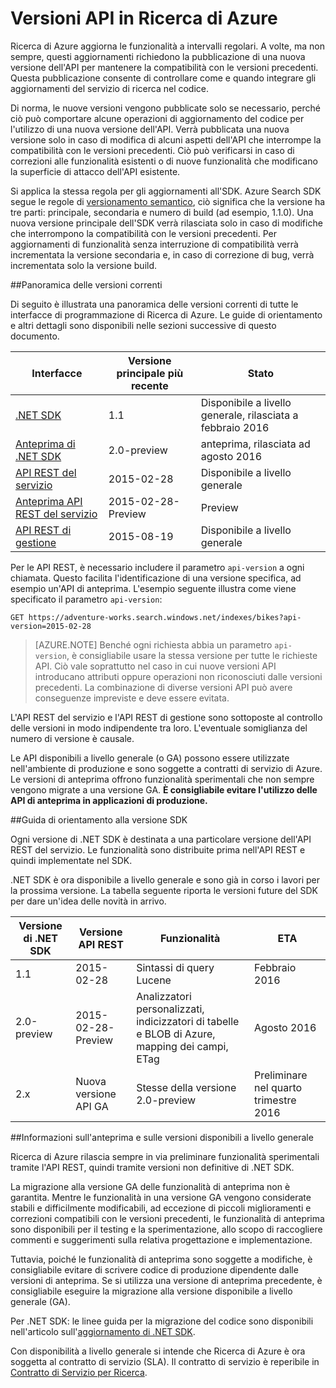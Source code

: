 <properties
   pageTitle="API versions of Azure Search | Microsoft Azure | Search API"
   description="Version policy for Azure Search REST APIs and the client library in the .NET SDK."
   services="search"
   documentationCenter=""
   authors="brjohnstmsft"
   manager="pablocas"
   editor=""/>

<tags
   ms.service="search"
   ms.devlang="dotnet"
   ms.workload="search"
   ms.topic="article"
   ms.tgt_pltfrm="na"
   ms.date="08/16/2016"
   ms.author="brjohnst"/>

# Versioni API in Ricerca di Azure

Ricerca di Azure aggiorna le funzionalità a intervalli regolari. A volte, ma non sempre, questi aggiornamenti richiedono la pubblicazione di una nuova versione dell'API per mantenere la compatibilità con le versioni precedenti. Questa pubblicazione consente di controllare come e quando integrare gli aggiornamenti del servizio di ricerca nel codice.

Di norma, le nuove versioni vengono pubblicate solo se necessario, perché ciò può comportare alcune operazioni di aggiornamento del codice per l'utilizzo di una nuova versione dell'API. Verrà pubblicata una nuova versione solo in caso di modifica di alcuni aspetti dell'API che interrompe la compatibilità con le versioni precedenti. Ciò può verificarsi in caso di correzioni alle funzionalità esistenti o di nuove funzionalità che modificano la superficie di attacco dell'API esistente.

Si applica la stessa regola per gli aggiornamenti all'SDK. Azure Search SDK segue le regole di [versionamento semantico](http://semver.org/), ciò significa che la versione ha tre parti: principale, secondaria e numero di build (ad esempio, 1.1.0). Una nuova versione principale dell'SDK verrà rilasciata solo in caso di modifiche che interrompono la compatibilità con le versioni precedenti. Per aggiornamenti di funzionalità senza interruzione di compatibilità verrà incrementata la versione secondaria e, in caso di correzione di bug, verrà incrementata solo la versione build.

##Panoramica delle versioni correnti 

Di seguito è illustrata una panoramica delle versioni correnti di tutte le interfacce di programmazione di Ricerca di Azure. Le guide di orientamento e altri dettagli sono disponibili nelle sezioni successive di questo documento.

Interfacce|Versione principale più recente|Stato
----------|-------------------------|------
[.NET SDK](https://msdn.microsoft.com/library/azure/dn951165.aspx)|1\.1|Disponibile a livello generale, rilasciata a febbraio 2016
[Anteprima di .NET SDK](https://msdn.microsoft.com/library/mt761536%28v=azure.103%29.aspx)|2\.0-preview|anteprima, rilasciata ad agosto 2016
[API REST del servizio](https://msdn.microsoft.com/library/azure/dn798935.aspx)|2015-02-28|Disponibile a livello generale
[Anteprima API REST del servizio](search-api-2015-02-28-preview.md)|2015-02-28-Preview|Preview
[API REST di gestione ](https://msdn.microsoft.com/library/azure/dn832684.aspx)|2015-08-19|Disponibile a livello generale

Per le API REST, è necessario includere il parametro `api-version` a ogni chiamata. Questo facilita l'identificazione di una versione specifica, ad esempio un'API di anteprima. L'esempio seguente illustra come viene specificato il parametro `api-version`:

    GET https://adventure-works.search.windows.net/indexes/bikes?api-version=2015-02-28

> [AZURE.NOTE] Benché ogni richiesta abbia un parametro `api-version`, è consigliabile usare la stessa versione per tutte le richieste API. Ciò vale soprattutto nel caso in cui nuove versioni API introducano attributi oppure operazioni non riconosciuti dalle versioni precedenti. La combinazione di diverse versioni API può avere conseguenze impreviste e deve essere evitata.
> 
L'API REST del servizio e l'API REST di gestione sono sottoposte al controllo delle versioni in modo indipendente tra loro. L'eventuale somiglianza del numero di versione è causale.

Le API disponibili a livello generale (o GA) possono essere utilizzate nell'ambiente di produzione e sono soggette a contratti di servizio di Azure. Le versioni di anteprima offrono funzionalità sperimentali che non sempre vengono migrate a una versione GA. **È consigliabile evitare l'utilizzo delle API di anteprima in applicazioni di produzione.**

##Guida di orientamento alla versione SDK

Ogni versione di .NET SDK è destinata a una particolare versione dell'API REST del servizio. Le funzionalità sono distribuite prima nell'API REST e quindi implementate nel SDK.

.NET SDK è ora disponibile a livello generale e sono già in corso i lavori per la prossima versione. La tabella seguente riporta le versioni future del SDK per dare un'idea delle novità in arrivo.

Versione di .NET SDK|Versione API REST|Funzionalità|ETA
----------------|----------------|--------|---
1\.1|2015-02-28|Sintassi di query Lucene|Febbraio 2016
2\.0-preview|2015-02-28-Preview|Analizzatori personalizzati, indicizzatori di tabelle e BLOB di Azure, mapping dei campi, ETag|Agosto 2016
2\.x|Nuova versione API GA|Stesse della versione 2.0-preview|Preliminare nel quarto trimestre 2016

##Informazioni sull'anteprima e sulle versioni disponibili a livello generale

Ricerca di Azure rilascia sempre in via preliminare funzionalità sperimentali tramite l'API REST, quindi tramite versioni non definitive di .NET SDK.

La migrazione alla versione GA delle funzionalità di anteprima non è garantita. Mentre le funzionalità in una versione GA vengono considerate stabili e difficilmente modificabili, ad eccezione di piccoli miglioramenti e correzioni compatibili con le versioni precedenti, le funzionalità di anteprima sono disponibili per il testing e la sperimentazione, allo scopo di raccogliere commenti e suggerimenti sulla relativa progettazione e implementazione.

Tuttavia, poiché le funzionalità di anteprima sono soggette a modifiche, è consigliabile evitare di scrivere codice di produzione dipendente dalle versioni di anteprima. Se si utilizza una versione di anteprima precedente, è consigliabile eseguire la migrazione alla versione disponibile a livello generale (GA).

Per .NET SDK: le linee guida per la migrazione del codice sono disponibili nell'articolo sull'[aggiornamento di .NET SDK](search-dotnet-sdk-migration.md).

Con disponibilità a livello generale si intende che Ricerca di Azure è ora soggetta al contratto di servizio (SLA). Il contratto di servizio è reperibile in [Contratto di Servizio per Ricerca](https://azure.microsoft.com/support/legal/sla/search/v1_0/).

<!---HONumber=AcomDC_0817_2016-->